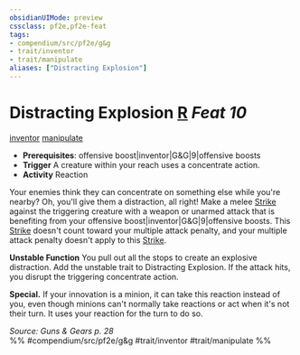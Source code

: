 ```yaml
---
obsidianUIMode: preview
cssclass: pf2e,pf2e-feat
tags:
- compendium/src/pf2e/g&g
- trait/inventor
- trait/manipulate
aliases: ["Distracting Explosion"]
---
```

# Distracting Explosion  [R](../../Rules/core-rulebook/chapter-9-playing-the-game.md#Actions "Reaction") *Feat 10*  
[inventor](../../Rules/traits/inventor-g-g.md)  [manipulate](../../Rules/traits/manipulate.md)  

- **Prerequisites**: offensive boost|inventor|G&G|9|offensive boosts
- **Trigger** A creature within your reach uses a concentrate action.
- **Activity** Reaction

Your enemies think they can concentrate on something else while you're nearby? Oh, you'll give them a distraction, all right! Make a melee [Strike](../../Rules/actions/strike.md) against the triggering creature with a weapon or unarmed attack that is benefiting from your offensive boost|inventor|G&G|9|offensive boosts. This [Strike](../../Rules/actions/strike.md) doesn't count toward your multiple attack penalty, and your multiple attack penalty doesn't apply to this [Strike](../../Rules/actions/strike.md).

**Unstable Function** You pull out all the stops to create an explosive distraction. Add the unstable trait to Distracting Explosion. If the attack hits, you disrupt the triggering concentrate action.

**Special.** If your innovation is a minion, it can take this reaction instead of you, even though minions can't normally take reactions or act when it's not their turn. It uses your reaction for the turn to do so.

*Source: Guns & Gears p. 28*  
%% #compendium/src/pf2e/g&g #trait/inventor #trait/manipulate %%